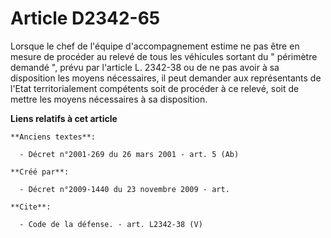 # Article D2342-65

Lorsque le chef de l'équipe d'accompagnement estime ne pas être en mesure de procéder au relevé de tous les véhicules sortant
du " périmètre demandé ", prévu par l'article L. 2342-38 ou de ne pas avoir à sa disposition les moyens nécessaires, il peut
demander aux représentants de l'Etat territorialement compétents soit de procéder à ce relevé, soit de mettre les moyens
nécessaires à sa disposition.

**Liens relatifs à cet article**

	**Anciens textes**:

	  - Décret n°2001-269 du 26 mars 2001 - art. 5 (Ab)

	**Créé par**:

	  - Décret n°2009-1440 du 23 novembre 2009 - art.

	**Cite**:

	  - Code de la défense. - art. L2342-38 (V)
